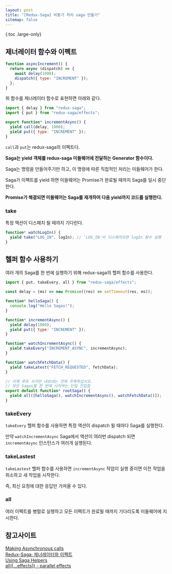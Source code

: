 ```yaml
---
layout: post
title: "[Redux-Saga] 비동기 처리 saga 만들기"
sitemap: false
---
```


{:toc .large-only}

## 제너레이터 함수와 이펙트

```js
function asyncIncrement() {
  return async (dispatch) => {
    await delay(1000);
    dispatch({ type: "INCREMENT" });
  };
}
```

위 함수를 제너레이터 함수로 표현하면 아래와 같다.

```js
import { delay } from "redux-saga";
import { put } from "redux-saga/effects";

export function* incrementAsync() {
  yield call(delay, 1000);
  yield put({ type: "INCREMENT" });
}
```

`call`과 `put`는 redux-saga의 이펙트다.

**Saga는 yield 객체를 redux-saga 미들웨어에 전달하는 Generator 함수이다.**

Saga는 명령을 만들어주기만 하고, 이 명령에 따른 직접적인 처리는 미들웨어가 한다.

Saga가 이펙트를 yield 하면 미들웨어는 Promise가 완료될 때까지 Saga를 일시 중단한다.

**Promise가 해결되면 미들웨어는 Saga를 재개하여 다음 yield까지 코드를 실행한다.**

### take

특정 액션이 디스패치 될 때까지 기다린다.

```js
function* watchLogIn() {
  yield take("LOG_IN", logIn); // 'LOG_IN'이 디스패치되면 logIn 함수 실행
}
```

## 헬퍼 함수 사용하기

여러 개의 Saga를 한 번에 실행하기 위해 redux-saga의 헬퍼 함수를 사용한다.

```js
import { put, takeEvery, all } from "redux-saga/effects";

const delay = (ms) => new Promise((res) => setTimeout(res, ms));

function* helloSaga() {
  console.log("Hello Sagas!");
}

function* incrementAsync() {
  yield delay(1000);
  yield put({ type: "INCREMENT" });
}

function* watchIncrementAsync() {
  yield takeEvery("INCREMENT_ASYNC", incrementAsync);
}

function* watchFetchData() {
  yield takeLatest("FETCH_REQUESTED", fetchData);
}

// 이제 루트 사가만 내보내는 것에 주목하십시오.
// 모든 Sagas를 한 번에 시작하는 단일 진입점
export default function* rootSaga() {
  yield all([helloSaga(), watchIncrementAsync(), watchFetchData()]);
}
```

### takeEvery

`takeEvery` 헬퍼 함수를 사용하면 특정 액션이 dispatch 될 때마다 Saga를 실행한다.

만약 `watchIncrementAsync` Saga에서 액션이 여러번 dispatch 되면 `incrementAsync` 인스턴스가 여러개 실행된다.

### takeLastest

`takeLastest` 헬퍼 함수를 사용하면 `incrementAsync` 작업이 실행 중이면 이전 작업을 취소하고 새 작업을 시작한다.

즉, 최신 요청에 대한 응답만 가져올 수 있다.

### all

여러 이펙트를 병렬로 실행하고 모든 이펙트가 완료될 때까지 기다리도록 미들웨어에 지시한다.

## 참고사이트

[Making Asynchronous calls](https://redux-saga.js.org/docs/introduction/BeginnerTutorial/#making-asynchronous-calls)<br/>
[Redux-Saga: 제너레이터와 이펙트](https://meetup.toast.com/posts/140)<br/>
[Using Saga Helpers](https://redux-saga.js.org/docs/basics/UsingSagaHelpers/)<br/>
[all([...effects]) - parallel effects​](https://redux-saga.js.org/docs/api/#alleffects---parallel-effects)
